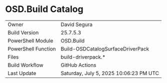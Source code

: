 ﻿# OSD.Build Catalog

| | |
|-|-|
| Owner | David Segura |
| Build Version | 25.7.5.3 |
| PowerShell Module | OSD.Build |
| PowerShell Function | Build-OSDCatalogSurfaceDriverPack |
| Files | build-driverpack.* |
| Build Workflow | GitHub Actions |
| Last Update | Saturday, July 5, 2025 10:06:23 PM UTC |
